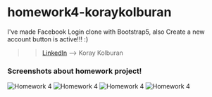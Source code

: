 # homework4-koraykolburan
I've made Facebook Login clone with Bootstrap5, also Create a new account button is active!!! :)

> > [LinkedIn](https://www.linkedin.com/in/koray-kolburan/) --> Koray Kolburan

### Screenshots about homework project!
 ![Homework 4 ](img/screenshots/screenshot_1.png) 
 ![Homework 4 ](img/screenshots/screenshot_2.png) 
 ![Homework 4 ](img/screenshots/screenshot_3.png) 
 ![Homework 4 ](img/screenshots/screenshot_4.png) 

